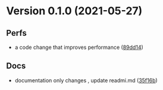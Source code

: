 # Version 0.1.0 (2021-05-27)

## Perfs
* a code change that improves performance ([89dd14](https://github.com/ChristianHS23/skeleton-react-project-with-auto-generate-components/commit89dd1418c8d6e0b72c4b77a48e6dc26b76534922))

## Docs
* documentation only changes , update readmi.md ([35f16b](https://github.com/ChristianHS23/skeleton-react-project-with-auto-generate-components/commit35f16bddc1ce678e04a0c2894b1b44e7174c312e))

